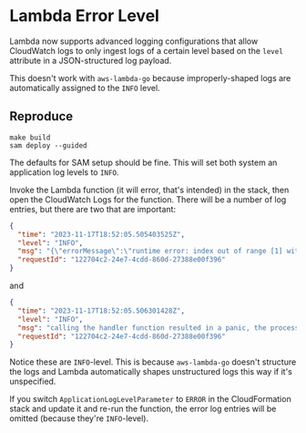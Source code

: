 # Lambda Error Level

Lambda now supports advanced logging configurations that allow CloudWatch logs to only ingest logs of a certain level based on the `level` attribute in a JSON-structured log payload.

This doesn't work with `aws-lambda-go` because improperly-shaped logs are automatically assigned to the `INFO` level.

## Reproduce

```
make build
sam deploy --guided
```

The defaults for SAM setup should be fine. This will set both system an application log levels to `INFO`.

Invoke the Lambda function (it will error, that's intended) in the stack, then open the CloudWatch Logs for the function. There will be a number of log entries, but there are two that are important:

```json
{
  "time": "2023-11-17T18:52:05.505403525Z",
  "level": "INFO",
  "msg": "{\"errorMessage\":\"runtime error: index out of range [1] with length 1\",\"errorType\":\"boundsError\",\"stackTrace\":[{\"path\":\"github.com/aws/aws-lambda-go@v1.41.0/lambda/errors.go\",\"line\":39,\"label\":\"lambdaPanicResponse\"},{\"path\":\"github.com/aws/aws-lambda-go@v1.41.0/lambda/invoke_loop.go\",\"line\":116,\"label\":\"callBytesHandlerFunc.func1\"},{\"path\":\"runtime/panic.go\",\"line\":914,\"label\":\"gopanic\"},{\"path\":\"runtime/panic.go\",\"line\":114,\"label\":\"goPanicIndex\"},{\"path\":\"logme/main.go\",\"line\":24,\"label\":\"handler\"},{\"path\":\"logme/main.go\",\"line\":49,\"label\":\"handlerWithLambdaLogging[...].func1\"},{\"path\":\"reflect/value.go\",\"line\":596,\"label\":\"Value.call\"},{\"path\":\"reflect/value.go\",\"line\":380,\"label\":\"Value.Call\"},{\"path\":\"github.com/aws/aws-lambda-go@v1.41.0/lambda/handler.go\",\"line\":293,\"label\":\"reflectHandler.func2\"},{\"path\":\"github.com/aws/aws-lambda-go@v1.41.0/lambda/invoke_loop.go\",\"line\":119,\"label\":\"callBytesHandlerFunc\"},{\"path\":\"github.com/aws/aws-lambda-go@v1.41.0/lambda/invoke_loop.go\",\"line\":75,\"label\":\"handleInvoke\"},{\"path\":\"github.com/aws/aws-lambda-go@v1.41.0/lambda/invoke_loop.go\",\"line\":39,\"label\":\"startRuntimeAPILoop\"},{\"path\":\"github.com/aws/aws-lambda-go@v1.41.0/lambda/entry.go\",\"line\":106,\"label\":\"start\"},{\"path\":\"github.com/aws/aws-lambda-go@v1.41.0/lambda/entry_generic.go\",\"line\":20,\"label\":\"StartHandlerFunc[...]\"},{\"path\":\"logme/main.go\",\"line\":14,\"label\":\"main\"},{\"path\":\"runtime/proc.go\",\"line\":267,\"label\":\"main\"},{\"path\":\"runtime/asm_arm64.s\",\"line\":1197,\"label\":\"goexit\"}]}",
  "requestId": "122704c2-24e7-4cdd-860d-27388e00f396"
}
```

and

```json
{
  "time": "2023-11-17T18:52:05.506301428Z",
  "level": "INFO",
  "msg": "calling the handler function resulted in a panic, the process should exit",
  "requestId": "122704c2-24e7-4cdd-860d-27388e00f396"
}
```

Notice these are `INFO`-level. This is because `aws-lambda-go` doesn't structure the logs and Lambda automatically shapes unstructured logs this way if it's unspecified.

If you switch `ApplicationLogLevelParameter` to `ERROR` in the CloudFormation stack and update it and re-run the function, the error log entries will be omitted (because they're `INFO`-level).

